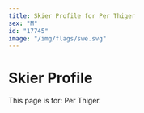 ```yaml
---
title: Skier Profile for Per Thiger
sex: "M"
id: "17745"
image: "/img/flags/swe.svg" 
---
```


# Skier Profile

This page is for: Per Thiger.
    